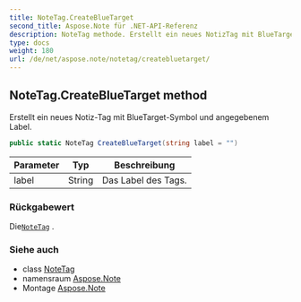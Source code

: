 ```yaml
---
title: NoteTag.CreateBlueTarget
second_title: Aspose.Note für .NET-API-Referenz
description: NoteTag methode. Erstellt ein neues NotizTag mit BlueTargetSymbol und angegebenem Label.
type: docs
weight: 180
url: /de/net/aspose.note/notetag/createbluetarget/
---
```

## NoteTag.CreateBlueTarget method

Erstellt ein neues Notiz-Tag mit BlueTarget-Symbol und angegebenem Label.

```csharp
public static NoteTag CreateBlueTarget(string label = "")
```

| Parameter | Typ | Beschreibung |
| --- | --- | --- |
| label | String | Das Label des Tags. |

### Rückgabewert

Die[`NoteTag`](../) .

### Siehe auch

* class [NoteTag](../)
* namensraum [Aspose.Note](../../notetag/)
* Montage [Aspose.Note](../../../)


